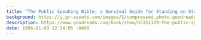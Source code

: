 ```yaml
---
title: "The Public Speaking Bible; a Survival Guide for Standing on Stage"
background: https://i.gr-assets.com/images/S/compressed.photo.goodreads.com/books/1598605770l/55151129._SX50_.jpg
description: https://www.goodreads.com/book/show/55151129-the-public-speaking-bible-a-survival-guide-for-standing-on-stage
date: 1996-01-03 12:54:05 -0400
---
```

